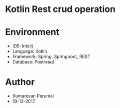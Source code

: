 # Kotlin Rest crud operation

# Environment
  * IDE: Intelij
  * Language: Kotlin
  * Framework: Spring, Springboot, REST
  * Database: Postresql

# Author
  * Kumaresan Perumal
  * 19-12-2017
